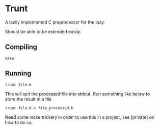 # Trunt

A lazily implemented C preprocessor for the lazy.

Should be able to be extended easily.



## Compiling

`make`


## Running

`trunt file.h`

This will spit the processed file into stdout. Run something like below to store the result in a file

`trunt file.h > file_processed.h`

Need some make trickery in order to use this in a project, see [private] on how to do so.
